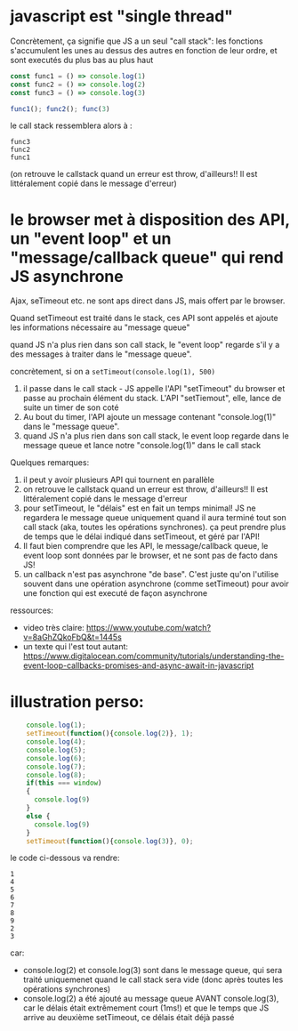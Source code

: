 # javascript est "single thread"

Concrètement, ça signifie que JS a un seul "call stack": les fonctions s'accumulent les unes au dessus des autres en fonction de leur ordre, et sont executés du plus bas au plus haut

```javascript
const func1 = () => console.log(1)
const func2 = () => console.log(2)
const func3 = () => console.log(3)

func1(); func2(); func(3)
```
le call stack ressemblera alors à : 
```
func3
func2
func1
```

(on retrouve le callstack quand un erreur est throw, d'ailleurs!! Il est littéralement copié dans le message d'erreur)

# le browser met à disposition des API, un "event loop" et un "message/callback queue" qui rend JS asynchrone

Ajax, seTimeout etc. ne sont aps direct dans JS, mais offert par le browser. 

Quand setTimeout est traité dans le stack, ces API sont appelés et ajoute les informations nécessaire au "message queue"


quand JS n'a plus rien dans son call stack, le "event loop" regarde s'il y a des messages à traiter dans le "message queue".

concrètement, si on a `setTimeout(console.log(1), 500)`
1) il passe dans le call stack - JS appelle l'API "setTimeout" du browser et passe au prochain élément du stack. L'API "setTiemout", elle, lance de suite un timer de son coté 
2) Au bout du timer, l'API ajoute un message contenant "console.log(1)" dans le "message queue".
3) quand JS n'a plus rien dans son call stack, le event loop regarde dans le message queue et lance notre "console.log(1)" dans le call stack


Quelques remarques: 
1) il peut y avoir plusieurs API qui tournent en parallèle
2) on retrouve le callstack quand un erreur est throw, d'ailleurs!! Il est littéralement copié dans le message d'erreur
3) pour setTimeout, le "délais" est en fait un temps minimal! JS  ne regardera le message queue uniquement quand il aura terminé tout son call stack (aka, toutes les opérations synchrones). ça peut prendre plus de temps que le délai indiqué dans setTimeout, et géré par l'API!
4) Il faut bien comprendre que les API, le message/callback queue, le event loop sont données par le browser, et ne sont pas de facto dans JS! 
5) un callback n'est pas asynchrone "de base". C'est juste qu'on l'utilise souvent dans une opération asynchrone (comme setTimeout) pour avoir une fonction qui est executé de façon asynchrone


ressources: 
- video très claire: https://www.youtube.com/watch?v=8aGhZQkoFbQ&t=1445s
- un texte qui l'est tout autant: https://www.digitalocean.com/community/tutorials/understanding-the-event-loop-callbacks-promises-and-async-await-in-javascript

# illustration perso:

```javascript
    console.log(1); 
    setTimeout(function(){console.log(2)}, 1); 
    console.log(4);
    console.log(5);
    console.log(6);
    console.log(7);
    console.log(8);
    if(this === window)
    {
      console.log(9)
    }
    else {
      console.log(9)
    }
    setTimeout(function(){console.log(3)}, 0); 
   ```
   
   le code ci-dessous va rendre: 
   ```
   1
   4
   5
   6
   7
   8
   9
   2
   3
   ```
   car: 
   - console.log(2) et console.log(3) sont dans le message queue, qui sera traité uniquemenet quand le call stack sera vide (donc après toutes les opérations synchrones)
   - console.log(2) a été ajouté au message queue AVANT console.log(3), car le délais était extrêmement court (1ms!) et que le temps que JS arrive au deuxième setTimeout, ce délais était déjà passé

